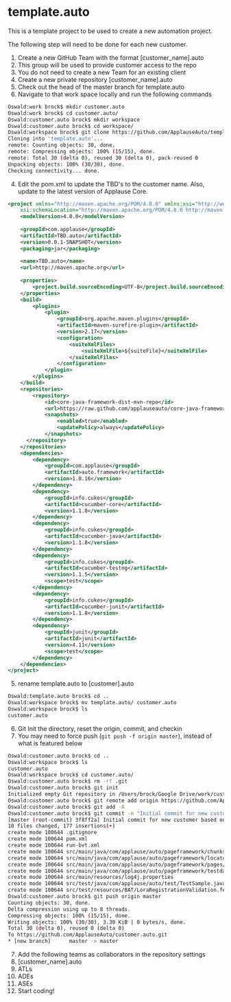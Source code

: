 # template.auto
This is a template project to be used to create a new automation project. 

The following step will need to be done for each new customer. 

1. Create a new GitHub Team with the format [customer_name].auto 
  1. This group will be used to provide customer access to the repo 
  2. You do not need to create a new Team for an existing client
2. Create a new private repository [customer_name].auto 
3. Check out the head of the master branch for template.auto 
  1. Navigate to that work space locally and run the following commands 
  ```bash
  Oswald:work brock$ mkdir customer.auto
  Oswald:work brock$ cd customer.auto/
  Oswald:customer.auto brock$ mkdir workspace
  Oswald:customer.auto brock$ cd workspace/
  Oswald:workspace brock$ git clone https://github.com/ApplauseAuto/template.auto.git
  Cloning into 'template.auto'...
  remote: Counting objects: 30, done.
  remote: Compressing objects: 100% (15/15), done.
  remote: Total 30 (delta 0), reused 30 (delta 0), pack-reused 0
  Unpacking objects: 100% (30/30), done.
  Checking connectivity... done.
  ```
4. Edit the pom.xml to update the TBD's to the customer name.  Also, update to the latest version of Applause Core. 
  ```xml
  <project xmlns="http://maven.apache.org/POM/4.0.0" xmlns:xsi="http://www.w3.org/2001/XMLSchema-instance"
	  xsi:schemaLocation="http://maven.apache.org/POM/4.0.0 http://maven.apache.org/xsd/maven-4.0.0.xsd">
	  <modelVersion>4.0.0</modelVersion>
    
	  <groupId>com.applause</groupId>
	  <artifactId>TBD.auto</artifactId>
	  <version>0.0.1-SNAPSHOT</version>
	  <packaging>jar</packaging>
    
	  <name>TBD.auto</name>
	  <url>http://maven.apache.org</url>
    
	  <properties>
		  <project.build.sourceEncoding>UTF-8</project.build.sourceEncoding>
	  </properties>
	  <build>
		  <plugins>
			  <plugin>
				  <groupId>org.apache.maven.plugins</groupId>
				  <artifactId>maven-surefire-plugin</artifactId>
				  <version>2.17</version>
				  <configuration>
					  <suiteXmlFiles>
						  <suiteXmlFile>${suiteFile}</suiteXmlFile>
					  </suiteXmlFiles>
				  </configuration>
			  </plugin>
		  </plugins>
	  </build>
	  <repositories>
		  <repository>
			  <id>core-java-framework-dist-mvn-repo</id>
			  <url>https://raw.github.com/applauseauto/core-java-framework-dist/mvn-repo/</url>
			  <snapshots>
				  <enabled>true</enabled>
				  <updatePolicy>always</updatePolicy>
			  </snapshots>
		</repository>
	  </repositories>
	  <dependencies>
		  <dependency>
			  <groupId>com.applause</groupId>
			  <artifactId>auto.framework</artifactId>
			  <version>1.0.16</version>
		  </dependency>
		  <dependency>
			  <groupId>info.cukes</groupId>
			  <artifactId>cucumber-core</artifactId>
			  <version>1.1.8</version>
		  </dependency>
		  <dependency>
			  <groupId>info.cukes</groupId>
			  <artifactId>cucumber-java</artifactId>
			  <version>1.1.8</version>
		  </dependency>
		  <dependency>
			  <groupId>info.cukes</groupId>
			  <artifactId>cucumber-testng</artifactId>
			  <version>1.1.5</version>
			  <scope>test</scope>
		  </dependency>
		  <dependency>
			  <groupId>info.cukes</groupId>
			  <artifactId>cucumber-junit</artifactId>
			  <version>1.1.8</version>
		  </dependency>
		  <dependency>
			  <groupId>junit</groupId>
			  <artifactId>junit</artifactId>
			  <version>4.11</version>
			  <scope>test</scope>
		  </dependency>
	  </dependencies>
  </project>
  ```
5. rename template.auto to [customer].auto 
  
  ```bash
  Oswald:template.auto brock$ cd ..
  Oswald:workspace brock$ mv template.auto/ customer.auto
  Oswald:workspace brock$ ls
  customer.auto
  ```

6. Git Init the directory, reset the origin, commit, and checkin
  1. You may need to force push (`git push -f origin master`), instead of what is featured below
  
  ```bash
  Oswald:customer.auto brock$ cd ..
  Oswald:workspace brock$ ls
  customer.auto
  Oswald:workspace brock$ cd customer.auto/
  Oswald:customer.auto brock$ rm -rf .git
  Oswald:customer.auto brock$ git init
  Initialized empty Git repository in /Users/brock/Google Drive/work/customer.auto/workspace/customer.auto/.git/
  Oswald:customer.auto brock$ git remote add origin https://github.com/ApplauseAuto/customer.auto.git
  Oswald:customer.auto brock$ git add -A
  Oswald:customer.auto brock$ git commit -m "Initial commit for new customer based on template.auto"
  [master (root-commit) 3f8ff2a] Initial commit for new customer based on template.auto
  10 files changed, 177 insertions(+)
  create mode 100644 .gitignore
  create mode 100644 pom.xml
  create mode 100644 run-bvt.xml
  create mode 100644 src/main/java/com/applause/auto/pageframework/chunks/placeholder.txt
  create mode 100644 src/main/java/com/applause/auto/pageframework/locators/Locators.java
  create mode 100644 src/main/java/com/applause/auto/pageframework/pages/placeholder.txt
  create mode 100644 src/main/java/com/applause/auto/pageframework/testdata/TestConstants.java
  create mode 100644 src/main/resources/log4j.properties
  create mode 100644 src/test/java/com/applause/auto/test/TestSample.java
  create mode 100644 src/test/resources/BAT/LoraRegistrationValidation.feature
  Oswald:customer.auto brock$ git push origin master
  Counting objects: 30, done.
  Delta compression using up to 8 threads.
  Compressing objects: 100% (15/15), done.
  Writing objects: 100% (30/30), 3.30 KiB | 0 bytes/s, done.
  Total 30 (delta 0), reused 0 (delta 0)
  To https://github.com/ApplauseAuto/customer.auto.git
  * [new branch]      master -> master
  ```
  
7. Add the following teams as collaborators in the repository settings 
  1. [customer_name].auto
  2. ATLs
  3. ADEs
  4. ASEs 
8. Start coding! 
 
